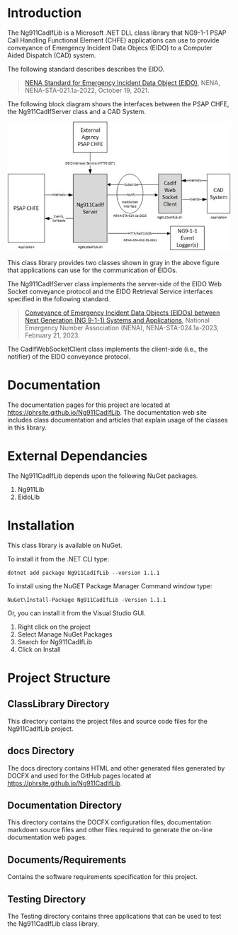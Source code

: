 # Introduction
The Ng911CadIfLib is a Microsoft .NET DLL class library that NG9-1-1 PSAP Call Handling Functional Element (CHFE) applications can use to provide conveyance of Emergency Incident Data Objecs (EIDO) to a Computer Aided Dispatch (CAD) system.

The following standard describes describes the EIDO.

>[NENA Standard for Emergency Incident Data Object (EIDO)](https://cdn.ymaws.com/www.nena.org/resource/resmgr/standards/nena-sta-021.1a_eido_json_20.pdf), NENA, NENA-STA-021.1a-2022, October 19, 2021.

The following block diagram shows the interfaces between the PSAP CHFE, the Ng911CadIfServer class and a CAD System.

![NG911CadIfLib Block Diagram](Ng911CadIfBlockDiagram.jpg)

This class library provides two classes shown in gray in the above figure that applications can use for the communication of EIDOs.

The Ng911CadIfServer class implements the server-side of the EIDO Web Socket conveyance protocol and the EIDO Retrieval Service interfaces specified in the following standard.

>[Conveyance of Emergency Incident Data Objects (EIDOs) between Next Generation (NG 9-1-1) Systems and Applications](https://cdn.ymaws.com/www.nena.org/resource/resmgr/standards/nena-sta-024.1a-2023_eidocon.pdf), National Emergency Number Association (NENA), NENA-STA-024.1a-2023, February 21, 2023.

The CadIfWebSocketClient class implements the client-side (i.e., the notifier) of the EIDO conveyance protocol.

# Documentation
The documentation pages for this project are located at https://phrsite.github.io/Ng911CadIfLib. The documentation web site includes class documentation and articles that explain usage of the classes in this library.

# External Dependancies
The Ng911CadIfLib depends upon the following NuGet packages.
1. Ng911Lib
2. EidoLIb

# Installation
This class library is available on NuGet.

To install it from the .NET CLI type:

```
dotnet add package Ng911CadIfLib --version 1.1.1
```

To install using the NuGET Package Manager Command window type:

```
NuGet\Install-Package Ng911CadIfLib -Version 1.1.1
```
Or, you can install it from the Visual Studio GUI.

1. Right click on the project
2. Select Manage NuGet Packages
3. Search for Ng911CadIfLib
4. Click on Install

# Project Structure

## ClassLibrary Directory
This directory contains the project files and source code files for the Ng911CadIfLib project.

## docs Directory
The docs directory contains HTML and other generated files generated by DOCFX and used for the GitHub pages located at https://phrsite.github.io/Ng911CadIfLib.
## Documentation Directory
This directory contains the DOCFX configuration files, documentation markdown source files and other files required to generate the on-line documentation web pages.

## Documents/Requirements
Contains the software requirements specification for this project.

## Testing Directory
The Testing directory contains three applications that can be used to test the Ng911CadIfLib class library.






